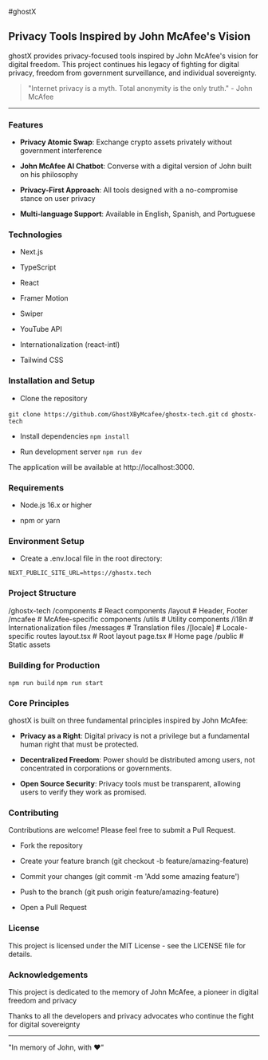 #ghostX

## Privacy Tools Inspired by John McAfee's Vision

ghostX provides privacy-focused tools inspired by John McAfee's vision for digital freedom. This project continues his legacy of fighting for digital privacy, freedom from government surveillance, and individual sovereignty.

> "Internet privacy is a myth. Total anonymity is the only truth." - John McAfee

---

### Features

- **Privacy Atomic Swap**: Exchange crypto assets privately without government interference

- **John McAfee AI Chatbot**: Converse with a digital version of John built on his philosophy

- **Privacy-First Approach**: All tools designed with a no-compromise stance on user privacy

- **Multi-language Support**: Available in English, Spanish, and Portuguese

### Technologies

- Next.js

- TypeScript

- React

- Framer Motion

- Swiper

- YouTube API

- Internationalization (react-intl)

- Tailwind CSS

### Installation and Setup

- Clone the repository

```git clone https://github.com/GhostXByMcafee/ghostx-tech.git```
```cd ghostx-tech```

- Install dependencies
```npm install```

- Run development server
```npm run dev```

The application will be available at http://localhost:3000.

### Requirements

- Node.js 16.x or higher

- npm or yarn

### Environment Setup

- Create a .env.local file in the root directory:

```NEXT_PUBLIC_SITE_URL=https://ghostx.tech```

### Project Structure

/ghostx-tech
  /components        # React components
    /layout          # Header, Footer
    /mcafee          # McAfee-specific components
    /utils           # Utility components
  /i18n              # Internationalization files
    /messages        # Translation files
  /[locale]          # Locale-specific routes
  layout.tsx         # Root layout
  page.tsx           # Home page
/public              # Static assets


### Building for Production

```npm run build```
```npm run start```

### Core Principles

ghostX is built on three fundamental principles inspired by John McAfee:

- **Privacy as a Right**: Digital privacy is not a privilege but a fundamental human right that must be protected.

- **Decentralized Freedom**: Power should be distributed among users, not concentrated in corporations or governments.

- **Open Source Security**: Privacy tools must be transparent, allowing users to verify they work as promised.

### Contributing

Contributions are welcome! Please feel free to submit a Pull Request.

- Fork the repository

- Create your feature branch (git checkout -b feature/amazing-feature)

- Commit your changes (git commit -m 'Add some amazing feature')

- Push to the branch (git push origin feature/amazing-feature)

- Open a Pull Request

### License

This project is licensed under the MIT License - see the LICENSE file for details.

### Acknowledgements

This project is dedicated to the memory of John McAfee, a pioneer in digital freedom and privacy

Thanks to all the developers and privacy advocates who continue the fight for digital sovereignty

---

"In memory of John, with ❤️"